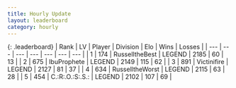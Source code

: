 ```yaml
---
title: Hourly Update
layout: leaderboard
category: hourly
---
```


{: .leaderboard}
| Rank | LV | Player | Division | Elo | Wins | Losses |
| --- | --- | --- | --- | --- | --- | --- |
| <span data-change="0">1</span> | 174 | <span title="ID: 547266">RusselltheBest</span> | LEGEND | <span data-change="0">2185</span> | <span data-change="0">60</span> | <span data-change="0">13</span> |
| <span data-change="0">2</span> | 675 | <span title="ID: 362352">IbuProphete</span> | LEGEND | <span data-change="0">2149</span> | <span data-change="0">115</span> | <span data-change="0">62</span> |
| <span data-change="1">3</span> | 891 | <span title="ID: 112242">Victinifire</span> | LEGEND | <span data-change="17">2127</span> | <span data-change="6">81</span> | <span data-change="1">37</span> |
| <span data-change="-1">4</span> | 634 | <span title="ID: 388751">RusselltheWorst</span> | LEGEND | <span data-change="0">2115</span> | <span data-change="0">63</span> | <span data-change="0">28</span> |
| <span data-change="0">5</span> | 454 | <span title="ID: 451068">C.:R:.O.:S:.S.:</span> | LEGEND | <span data-change="0">2102</span> | <span data-change="0">107</span> | <span data-change="0">69</span> |